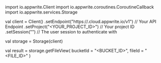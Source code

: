 import io.appwrite.Client
import io.appwrite.coroutines.CoroutineCallback
import io.appwrite.services.Storage

val client = Client()
    .setEndpoint("https://<REGION>.cloud.appwrite.io/v1") // Your API Endpoint
    .setProject("<YOUR_PROJECT_ID>") // Your project ID
    .setSession("") // The user session to authenticate with

val storage = Storage(client)

val result = storage.getFileView(
    bucketId = "<BUCKET_ID>",
    fileId = "<FILE_ID>"
)
